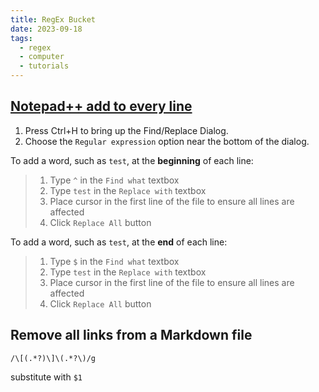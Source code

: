 ```yaml
---
title: RegEx Bucket
date: 2023-09-18
tags:
  - regex
  - computer
  - tutorials
---
```

## [Notepad++ add to every line](https://stackoverflow.com/questions/11003761/notepad-add-to-every-line)
1. Press Ctrl+H to bring up the Find/Replace Dialog.
2. Choose the `Regular expression` option near the bottom of the dialog.

To add a word, such as `test`, at the **beginning** of each line:

> 1. Type `^` in the `Find what` textbox
> 2. Type `test` in the `Replace with` textbox
> 3. Place cursor in the first line of the file to ensure all lines are affected
> 4. Click `Replace All` button

To add a word, such as `test`, at the **end** of each line:

> 1. Type `$` in the `Find what` textbox
> 2. Type `test` in the `Replace with` textbox
> 3. Place cursor in the first line of the file to ensure all lines are affected
> 4. Click `Replace All` button

## Remove all links from a Markdown file
```
/\[(.*?)\]\(.*?\)/g
```
substitute with `$1`

